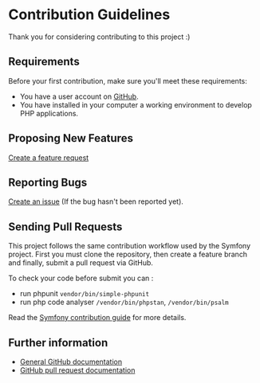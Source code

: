 Contribution Guidelines
=======================

Thank you for considering contributing to this project :)

Requirements
------------

Before your first contribution, make sure you'll meet these requirements:

* You have a user account on [GitHub](https://github.com/).
* You have installed in your computer a working environment to develop PHP
  applications.

Proposing New Features
----------------------
[Create a feature request][propose-feature]

Reporting Bugs
--------------
[Create an issue][create-issue] (If the bug hasn't been reported yet).

Sending Pull Requests
---------------------
This project follows the same contribution workflow used by the Symfony project.
First you must clone the repository, then create a feature branch and finally,
submit a pull request via GitHub.

To check your code before submit you can :
 - run phpunit  ```vendor/bin/simple-phpunit```
 - run php code analyser `/vendor/bin/phpstan`, `/vendor/bin/psalm`

Read the [Symfony contribution guide][sf-contribution] for more details.

Further information
-------------------

* [General GitHub documentation][gh-help]
* [GitHub pull request documentation][gh-pr]

[gh-help]: https://help.github.com
[gh-pr]: https://help.github.com/send-pull-requests
[umbrella-issues]: https://github.com/acantepie/umbrella/labels/Bug
[create-issue]: https://github.com/acantepie/umbrella/issues/new?assignees=&labels=Bug&template=1_Bug_report.yaml
[propose-feature]: https://github.com/acantepie/umbrella/issues/new?assignees=&labels=Feature&template=2_Feature_request.yaml
[sf-contribution]: http://symfony.com/doc/current/contributing/documentation/overview.html#your-first-documentation-contribution